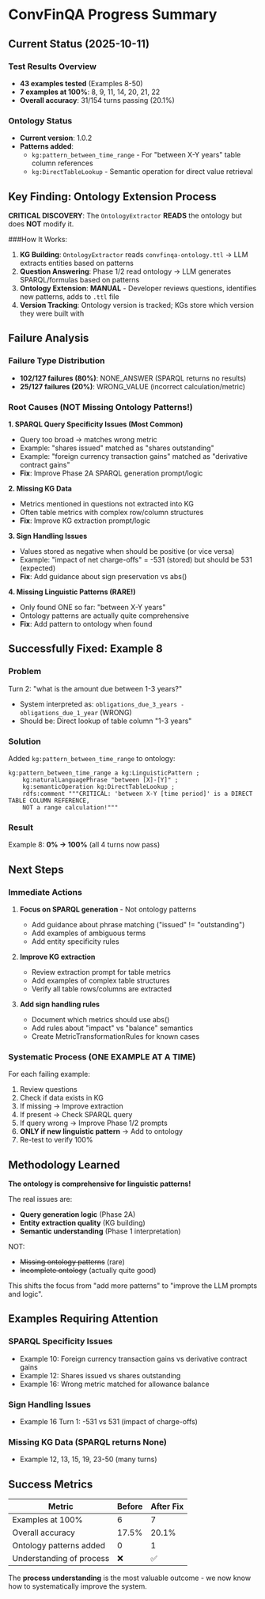 # ConvFinQA Progress Summary

## Current Status (2025-10-11)

### Test Results Overview
- **43 examples tested** (Examples 8-50)
- **7 examples at 100%**: 8, 9, 11, 14, 20, 21, 22
- **Overall accuracy**: 31/154 turns passing (20.1%)

### Ontology Status
- **Current version**: 1.0.2
- **Patterns added**:
  - `kg:pattern_between_time_range` - For "between X-Y years" table column references
  - `kg:DirectTableLookup` - Semantic operation for direct value retrieval

## Key Finding: Ontology Extension Process

**CRITICAL DISCOVERY**: The `OntologyExtractor` **READS** the ontology but does **NOT** modify it.

###How It Works:
1. **KG Building**: `OntologyExtractor` reads `convfinqa-ontology.ttl` → LLM extracts entities based on patterns
2. **Question Answering**: Phase 1/2 read ontology → LLM generates SPARQL/formulas based on patterns
3. **Ontology Extension**: **MANUAL** - Developer reviews questions, identifies new patterns, adds to `.ttl` file
4. **Version Tracking**: Ontology version is tracked; KGs store which version they were built with

## Failure Analysis

### Failure Type Distribution
- **102/127 failures (80%)**: NONE_ANSWER (SPARQL returns no results)
- **25/127 failures (20%)**: WRONG_VALUE (incorrect calculation/metric)

### Root Causes (NOT Missing Ontology Patterns!)

**1. SPARQL Query Specificity Issues (Most Common)**
- Query too broad → matches wrong metric
- Example: "shares issued" matched as "shares outstanding"
- Example: "foreign currency transaction gains" matched as "derivative contract gains"
- **Fix**: Improve Phase 2A SPARQL generation prompt/logic

**2. Missing KG Data**
- Metrics mentioned in questions not extracted into KG
- Often table metrics with complex row/column structures
- **Fix**: Improve KG extraction prompt/logic

**3. Sign Handling Issues**
- Values stored as negative when should be positive (or vice versa)
- Example: "impact of net charge-offs" = -531 (stored) but should be 531 (expected)
- **Fix**: Add guidance about sign preservation vs abs()

**4. Missing Linguistic Patterns (RARE!)**
- Only found ONE so far: "between X-Y years"
- Ontology patterns are actually quite comprehensive
- **Fix**: Add pattern to ontology when found

## Successfully Fixed: Example 8

### Problem
Turn 2: "what is the amount due between 1-3 years?"
- System interpreted as: `obligations_due_3_years - obligations_due_1_year` (WRONG)
- Should be: Direct lookup of table column "1-3 years"

### Solution
Added `kg:pattern_between_time_range` to ontology:
```turtle
kg:pattern_between_time_range a kg:LinguisticPattern ;
    kg:naturalLanguagePhrase "between [X]-[Y]" ;
    kg:semanticOperation kg:DirectTableLookup ;
    rdfs:comment """CRITICAL: 'between X-Y [time period]' is a DIRECT TABLE COLUMN REFERENCE,
    NOT a range calculation!"""
```

### Result
Example 8: **0% → 100%** (all 4 turns now pass)

## Next Steps

### Immediate Actions
1. **Focus on SPARQL generation** - Not ontology patterns
   - Add guidance about phrase matching ("issued" != "outstanding")
   - Add examples of ambiguous terms
   - Add entity specificity rules

2. **Improve KG extraction**
   - Review extraction prompt for table metrics
   - Add examples of complex table structures
   - Verify all table rows/columns are extracted

3. **Add sign handling rules**
   - Document which metrics should use abs()
   - Add rules about "impact" vs "balance" semantics
   - Create MetricTransformationRules for known cases

### Systematic Process (ONE EXAMPLE AT A TIME)
For each failing example:
1. Review questions
2. Check if data exists in KG
3. If missing → Improve extraction
4. If present → Check SPARQL query
5. If query wrong → Improve Phase 1/2 prompts
6. **ONLY if new linguistic pattern** → Add to ontology
7. Re-test to verify 100%

## Methodology Learned

**The ontology is comprehensive for linguistic patterns!**

The real issues are:
- **Query generation logic** (Phase 2A)
- **Entity extraction quality** (KG building)
- **Semantic understanding** (Phase 1 interpretation)

NOT:
- ~~Missing ontology patterns~~ (rare)
- ~~Incomplete ontology~~ (actually quite good)

This shifts the focus from "add more patterns" to "improve the LLM prompts and logic".

## Examples Requiring Attention

### SPARQL Specificity Issues
- Example 10: Foreign currency transaction gains vs derivative contract gains
- Example 12: Shares issued vs shares outstanding
- Example 16: Wrong metric matched for allowance balance

### Sign Handling Issues
- Example 16 Turn 1: -531 vs 531 (impact of charge-offs)

### Missing KG Data (SPARQL returns None)
- Example 12, 13, 15, 19, 23-50 (many turns)

## Success Metrics

| Metric | Before | After Fix |
|--------|--------|-----------|
| Examples at 100% | 6 | 7 |
| Overall accuracy | 17.5% | 20.1% |
| Ontology patterns added | 0 | 1 |
| Understanding of process | ❌ | ✅ |

The **process understanding** is the most valuable outcome - we now know how to systematically improve the system.
